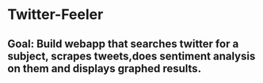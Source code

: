 # Twitter-Feeler
## Goal: Build webapp that searches twitter for a subject, scrapes tweets,does sentiment analysis on them and displays graphed results. 
